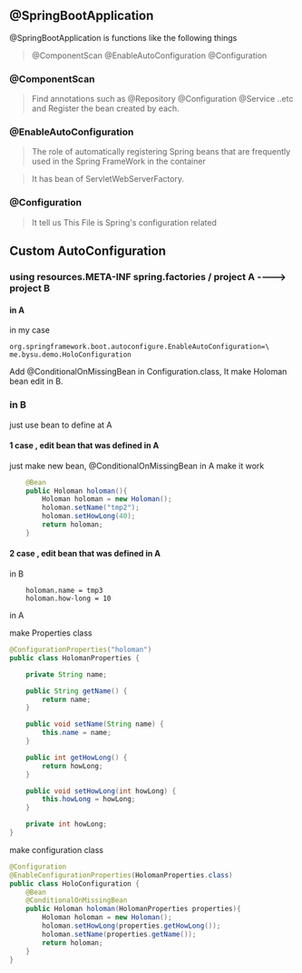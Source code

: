 
## @SpringBootApplication

@SpringBootApplication is functions like the following things

>  @ComponentScan @EnableAutoConfiguration @Configuration


### @ComponentScan 
> Find annotations such as @Repository @Configuration @Service ..etc and Register the bean created by each.

### @EnableAutoConfiguration
> The role of automatically registering Spring beans that are frequently used in the Spring FrameWork in the container

> It has bean of ServletWebServerFactory.


### @Configuration
> It tell us This File is Spring's configuration related


## Custom AutoConfiguration

### using resources.META-INF spring.factories / project A ---->  project B

#### in A

in my case

```
org.springframework.boot.autoconfigure.EnableAutoConfiguration=\
me.bysu.demo.HoloConfiguration
```

Add @ConditionalOnMissingBean in Configuration.class, It make Holoman bean edit in B.

### in B

just use bean to define at A


#### 1 case , edit bean that was defined in A

just make new bean, @ConditionalOnMissingBean in A make it work

```java
    @Bean
    public Holoman holoman(){
        Holoman holoman = new Holoman();
        holoman.setName("tmp2");
        holoman.setHowLong(40);
        return holoman;
    }
```

#### 2 case , edit bean that was defined in A

in B
``` 
    holoman.name = tmp3
    holoman.how-long = 10
```

in A

make Properties class

```java
@ConfigurationProperties("holoman")
public class HolomanProperties {

    private String name;

    public String getName() {
        return name;
    }

    public void setName(String name) {
        this.name = name;
    }

    public int getHowLong() {
        return howLong;
    }

    public void setHowLong(int howLong) {
        this.howLong = howLong;
    }

    private int howLong;
}
```

make configuration class

```java 
@Configuration
@EnableConfigurationProperties(HolomanProperties.class)
public class HoloConfiguration {
    @Bean
    @ConditionalOnMissingBean
    public Holoman holoman(HolomanProperties properties){
        Holoman holoman = new Holoman();
        holoman.setHowLong(properties.getHowLong());
        holoman.setName(properties.getName());
        return holoman;
    }
}
```
